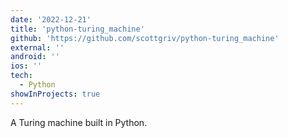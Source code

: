 ```yaml
---
date: '2022-12-21'
title: 'python-turing_machine'
github: 'https://github.com/scottgriv/python-turing_machine'
external: ''
android: ''
ios: ''
tech:
  - Python
showInProjects: true
---
```


A Turing machine built in Python.
